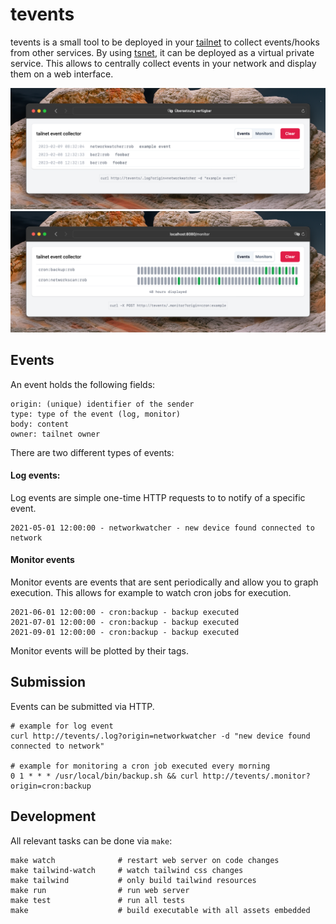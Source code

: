 # tevents

tevents is a small tool to be deployed in your [tailnet](https://tailscale.com/kb/1136/tailnet/) to collect events/hooks from other services.
By using [tsnet](https://tailscale.com/blog/tsnet-virtual-private-services/), it can be deployed as a virtual private service. This allows to centrally collect
events in your network and display them on a web interface.

![](./screenshots/events.png)
![](./screenshots/monitors.png)

## Events
An event holds the following fields:

```
origin: (unique) identifier of the sender
type: type of the event (log, monitor)
body: content
owner: tailnet owner
```

There are two different types of events:

#### Log events:
Log events are simple one-time HTTP requests to to notify of a specific event.

```
2021-05-01 12:00:00 - networkwatcher - new device found connected to network
```

#### Monitor events
Monitor events are events that are sent periodically and allow you to graph execution. This allows for example to watch cron jobs for execution.

```
2021-06-01 12:00:00 - cron:backup - backup executed
2021-07-01 12:00:00 - cron:backup - backup executed
2021-09-01 12:00:00 - cron:backup - backup executed
```

Monitor events will be plotted by their tags.

## Submission

Events can be submitted via HTTP.

```
# example for log event
curl http://tevents/.log?origin=networkwatcher -d "new device found connected to network"

# example for monitoring a cron job executed every morning
0 1 * * * /usr/local/bin/backup.sh && curl http://tevents/.monitor?origin=cron:backup
```

## Development

All relevant tasks can be done via `make`:

```
make watch              # restart web server on code changes
make tailwind-watch     # watch tailwind css changes
make tailwind           # only build tailwind resources
make run                # run web server
make test               # run all tests
make                    # build executable with all assets embedded
```
